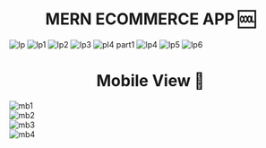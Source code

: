 ###  <h1 align="center">MERN ECOMMERCE APP 🆒</h1>
![lp](https://user-images.githubusercontent.com/69424550/121174384-4935f800-c873-11eb-867e-8e39798a6f79.PNG)
![lp1](https://user-images.githubusercontent.com/69424550/121003045-7f597600-c7a6-11eb-90c1-c240ded99c8e.PNG)
![lp2](https://user-images.githubusercontent.com/69424550/121003055-82546680-c7a6-11eb-8b64-af7eeca7206d.PNG)
![lp3](https://user-images.githubusercontent.com/69424550/121003061-84b6c080-c7a6-11eb-931f-070f0217a4ec.PNG)
![pl4 part1](https://user-images.githubusercontent.com/69424550/121003071-88e2de00-c7a6-11eb-904c-12692d495001.PNG)
![lp4](https://user-images.githubusercontent.com/69424550/121003085-8d0efb80-c7a6-11eb-8dc3-eaa7d93bb8d9.PNG)
![lp5](https://user-images.githubusercontent.com/69424550/121003121-9730fa00-c7a6-11eb-8eb9-c60cf563bf7d.PNG)
![lp6](https://user-images.githubusercontent.com/69424550/121003128-99935400-c7a6-11eb-92eb-56ee196bda85.PNG)
###  <h1 align="center"> Mobile View 📳 </h1>
![mb1](https://user-images.githubusercontent.com/69424550/121003143-9ef09e80-c7a6-11eb-9108-772838275248.PNG)
<br>
![mb2](https://user-images.githubusercontent.com/69424550/121003150-a1eb8f00-c7a6-11eb-887f-274c86173c15.PNG)
<br>
![mb3](https://user-images.githubusercontent.com/69424550/121003165-a57f1600-c7a6-11eb-838b-ab3cae945153.PNG)
<br>
![mb4](https://user-images.githubusercontent.com/69424550/121003173-a87a0680-c7a6-11eb-9ad0-951ccb8d2ebc.PNG)
